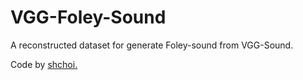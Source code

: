 # VGG-Foley-Sound
A reconstructed dataset for generate Foley-sound from VGG-Sound.

Code by [shchoi.](https://github.com/conscious-choi)
